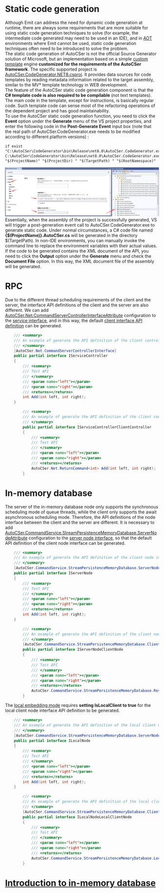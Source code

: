 ﻿# Static code generation
Although Emit can address the need for dynamic code generation at runtime, there are always some requirements that are more suitable for using static code generation techniques to solve (for example, the intermediate code generated may need to be used in an IDE), and in [AOT](https://github.com/AutoCSer/AutoCSer2/blob/main/Document/12.NativeAOT/12.NativeAOT.Eng.md) environments where Emit cannot be used, static code generation techniques often need to be introduced to solve the problem.  
The static code generation of AutoCSer is not the official Source Generator solution of Microsoft, but an implementation based on a simple [custom template](https://github.com/AutoCSer/AutoCSer2/tree/main/AutoCSer/CodeGenerator/Template) engine **customized for the requirements of the AutoCSer framework**. The specific supported project is [AutoCSer.CodeGenerator.NET8.csproj](https://github.com/AutoCSer/AutoCSer2/tree/main/AutoCSer/CodeGenerator). It provides data sources for code templates by reading metadata information related to the target assembly, similar to the MV* template technology in WEB development.  
The feature of the AutoCSer static code generation component is that the **C# template code is also required to be compilable** (not text templates). The main code in the template, except for instructions, is basically regular code. Such template code can sense most of the refactoring operations of the dependent project and has good maintainability.  
To use the AutoCSer static code generation function, you need to click the **Event** option under the **Generate** menu of the VS project properties, and enter the following code in the **Post-Generate Event** input box (note that the real path of AutoCSer.CodeGenerator.exe needs to be modified according to different platform versions) :
``` text
if exist "C:\AutoCSer\CodeGenerator\bin\Release\net8.0\AutoCSer.CodeGenerator.exe" C:\AutoCSer\CodeGenerator\bin\Release\net8.0\AutoCSer.CodeGenerator.exe "$(ProjectName)" "$(ProjectDir) " "$(TargetPath) " "$(RootNamespace)"
```
![Project configuration for static code generation](https://github.com/AutoCSer/AutoCSer2/blob/main/Document/05.CodeGenerator/CodeGenerator.png?raw=true)
Essentially, when the assembly of the project is successfully generated, VS will trigger a post-generation event call to AutoCSer.CodeGenerator.exe to generate static code. Under normal circumstances, a C# code file named **{$(ProjectName)}.AutoCSer.cs** will be generated in the directory $(TargetPath). In non-IDE environments, you can manually invoke the command line to replace the environment variables with their actual values.  
If the code to be generated contains the XML document of the API, you need to click the **Output** option under the **Generate** menu and check the **Document File** option. In this way, the XML document file of the assembly will be generated.
# RPC
Due to the different thread scheduling requirements of the client and the server, the interface API definitions of the client and the server are also different. We can add [AutoCSer.Net.CommandServerControllerInterfaceAttribute](https://github.com/AutoCSer/AutoCSer2/blob/main/AutoCSer/Net/CommandServer/CommandServerControllerInterfaceAttribute.cs) configuration to the [service interface](https://github.com/AutoCSer/AutoCSer2/blob/main/Document/05.CodeGenerator/Service/IServiceController.cs), and in this way, the default [client interface API definition](https://github.com/AutoCSer/AutoCSer2/blob/main/Document/05.CodeGenerator/%7BAutoCSer.Document.CodeGenerator%7D.AutoCSer.cs) can be generated.
``` csharp
    /// <summary>
    /// An example of generate the API definition of the client controller interface
    /// </summary>
    [AutoCSer.Net.CommandServerControllerInterface]
    public partial interface IServiceController
    {
        /// <summary>
        /// Test API
        /// </summary>
        /// <param name="left"></param>
        /// <param name="right"></param>
        /// <returns></returns>
        int Add(int left, int right);
    }
```
``` csharp
        /// <summary>
        /// An example of generate the API definition of the client controller interface 
        /// </summary>
        public partial interface IServiceControllerClientController
        {
            /// <summary>
            /// Test API
            /// </summary>
            /// <param name="left"></param>
            /// <param name="right"></param>
            /// <returns></returns>
            AutoCSer.Net.ReturnCommand<int> Add(int left, int right);
        }
```
# In-memory database
The server of the in-memory database node only supports the synchronous scheduling mode of queue threads, while the client only supports the await asynchronous scheduling mode. Therefore, the API definitions of the node interface between the client and the server are different. It is necessary to add [AutoCSer.CommandService.StreamPersistenceMemoryDatabase.ServerNodeAttribute](https://github.com/AutoCSer/AutoCSer2/blob/main/Application/StreamPersistenceMemoryDatabase/Server/ServerNodeAttribute.cs) configuration to the [server node interface](https://github.com/AutoCSer/AutoCSer2/blob/main/Document/05.CodeGenerator/MemoryDatabase/IServerNode.cs), so that the default API definition of the client node interface can be generated.
``` csharp
    /// <summary>
    /// An example of generate the API definition of the client node interface
    /// </summary>
    [AutoCSer.CommandService.StreamPersistenceMemoryDatabase.ServerNode]
    public partial interface IServerNode
    {
        /// <summary>
        /// Test API
        /// </summary>
        /// <param name="left"></param>
        /// <param name="right"></param>
        /// <returns></returns>
        int Add(int left, int right);
    }
```
``` csharp
        /// <summary>
        /// An example of generate the API definition of the client node interface 
        /// </summary>
        [AutoCSer.CommandService.StreamPersistenceMemoryDatabase.ClientNode(typeof(AutoCSer.Document.CodeGenerator.MemoryDatabase.IServerNode))]
        public partial interface IServerNodeClientNode
        {
            /// <summary>
            /// Test API
            /// </summary>
            /// <param name="left"></param>
            /// <param name="right"></param>
            /// <returns></returns>
            AutoCSer.CommandService.StreamPersistenceMemoryDatabase.ResponseParameterAwaiter<int> Add(int left, int right);
        }
```
The [local embedding mode](https://github.com/AutoCSer/AutoCSer2/blob/main/Document/05.CodeGenerator/MemoryDatabase/ILocalNode.cs) requires **setting IsLocalClient to true** for the local client node interface API definition to be generated.
``` csharp
    /// <summary>
    /// An example of generate the API definition of the local client node interface
    /// </summary>
    [AutoCSer.CommandService.StreamPersistenceMemoryDatabase.ServerNode(IsLocalClient = true, IsClient = false)]
    public partial interface ILocalNode
    {
        /// <summary>
        /// Test API
        /// </summary>
        /// <param name="left"></param>
        /// <param name="right"></param>
        /// <returns></returns>
        int Add(int left, int right);
    }
```
``` csharp
        /// <summary>
        /// An example of generate the API definition of the local client node interface 
        /// </summary>
        [AutoCSer.CommandService.StreamPersistenceMemoryDatabase.ClientNode(typeof(AutoCSer.Document.CodeGenerator.MemoryDatabase.ILocalNode))]
        public partial interface ILocalNodeLocalClientNode
        {
            /// <summary>
            /// Test API
            /// </summary>
            /// <param name="left"></param>
            /// <param name="right"></param>
            /// <returns></returns>
            AutoCSer.CommandService.StreamPersistenceMemoryDatabase.LocalServiceQueueNode<AutoCSer.CommandService.StreamPersistenceMemoryDatabase.LocalResult<int>> Add(int left, int right);
        }
```
# [Introduction to in-memory database](https://github.com/AutoCSer/AutoCSer2/blob/main/Document/06.MemoryDatabase/06.MemoryDatabase.Eng.md)